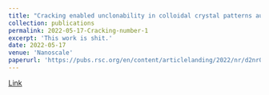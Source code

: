 ```yaml
---
title: "Cracking enabled unclonability in colloidal crystal patterns authenticated with computer vision"
collection: publications
permalink: 2022-05-17-Cracking-number-1
excerpt: 'This work is shit.'
date: 2022-05-17
venue: 'Nanoscale'
paperurl: 'https://pubs.rsc.org/en/content/articlelanding/2022/nr/d2nr01479c/unauth'
---
```


[Link](https://pubs.rsc.org/en/content/articlelanding/2022/nr/d2nr01479c/unauth)
